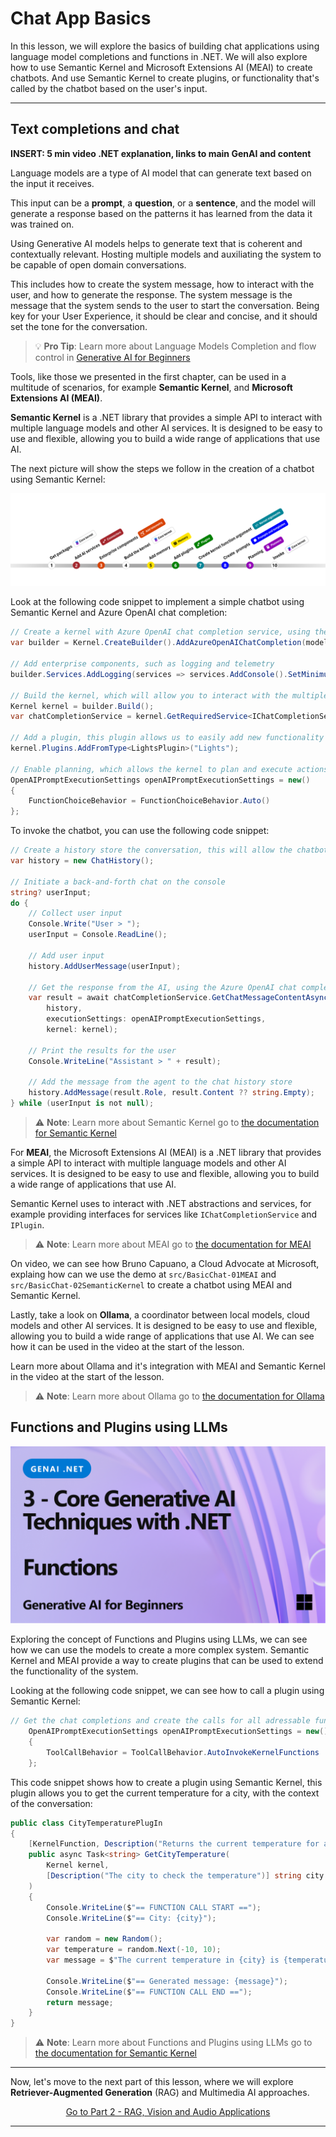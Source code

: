 # Chat App Basics

In this lesson, we will explore the basics of building chat applications using language model completions and functions in .NET. We will also explore how to use Semantic Kernel and Microsoft Extensions AI (MEAI) to create chatbots. And use Semantic Kernel to create plugins, or functionality that's called by the chatbot based on the user's input.

---

## Text completions and chat

**INSERT: 5 min video .NET explanation, links to main GenAI and content**

Language models are a type of AI model that can generate text based on the input it receives.

This input can be a **prompt**, a **question**, or a **sentence**, and the model will generate a response based on the patterns it has learned from the data it was trained on.

Using Generative AI models helps to generate text that is coherent and contextually relevant. Hosting multiple models and auxiliating the system to be capable of open domain conversations.

This includes how to create the system message, how to interact with the user, and how to generate the response. The system message is the message that the system sends to the user to start the conversation. Being key for your User Experience, it should be clear and concise, and it should set the tone for the conversation.

> 💡 **Pro Tip**: Learn more about Language Models Completion and flow control in [Generative AI for Beginners](https://github.com/microsoft/generative-ai-for-beginners/tree/main/07-building-chat-applications/)

Tools, like those we presented in the first chapter, can be used in a multitude of scenarios, for example **Semantic Kernel**, and **Microsoft Extensions AI (MEAI)**.

**Semantic Kernel** is a .NET library that provides a simple API to interact with multiple language models and other AI services. It is designed to be easy to use and flexible, allowing you to build a wide range of applications that use AI.

The next picture will show the steps we follow in the creation of a chatbot using Semantic Kernel:

![Semantic Kernel](../03-CoreGenerativeAITechniques/images/skmaps.png)

Look at the following code snippet to implement a simple chatbot using Semantic Kernel and Azure OpenAI chat completion:

```csharp
// Create a kernel with Azure OpenAI chat completion service, using the model ID, endpoint, and API key
var builder = Kernel.CreateBuilder().AddAzureOpenAIChatCompletion(modelId, endpoint, apiKey);

// Add enterprise components, such as logging and telemetry
builder.Services.AddLogging(services => services.AddConsole().SetMinimumLevel(LogLevel.Trace));

// Build the kernel, which will allow you to interact with the multiple services and models
Kernel kernel = builder.Build();
var chatCompletionService = kernel.GetRequiredService<IChatCompletionService>();

// Add a plugin, this plugin allows us to easily add new functionality to the kernel. For example, this plugin adds a new command to the kernel that allows you to turn on and off the lights in your house.
kernel.Plugins.AddFromType<LightsPlugin>("Lights");

// Enable planning, which allows the kernel to plan and execute actions based on the user's input
OpenAIPromptExecutionSettings openAIPromptExecutionSettings = new() 
{
    FunctionChoiceBehavior = FunctionChoiceBehavior.Auto()
};
```

To invoke the chatbot, you can use the following code snippet:

```csharp
// Create a history store the conversation, this will allow the chatbot to remember the context of the conversation and generate more relevant responses
var history = new ChatHistory();

// Initiate a back-and-forth chat on the console
string? userInput;
do {
    // Collect user input
    Console.Write("User > ");
    userInput = Console.ReadLine();

    // Add user input
    history.AddUserMessage(userInput);

    // Get the response from the AI, using the Azure OpenAI chat completion service, the chat history, the execution settings, and the kernel
    var result = await chatCompletionService.GetChatMessageContentAsync(
        history,
        executionSettings: openAIPromptExecutionSettings,
        kernel: kernel);

    // Print the results for the user
    Console.WriteLine("Assistant > " + result);

    // Add the message from the agent to the chat history store
    history.AddMessage(result.Role, result.Content ?? string.Empty);
} while (userInput is not null);
```	

> ⚠️ **Note**: Learn more about Semantic Kernel go to [the documentation for Semantic Kernel](https://learn.microsoft.com/en-us/semantic-kernel/get-started/quick-start-guide?pivots=programming-language-csharp)

For **MEAI**, the Microsoft Extensions AI (MEAI) is a .NET library that provides a simple API to interact with multiple language models and other AI services. It is designed to be easy to use and flexible, allowing you to build a wide range of applications that use AI.

Semantic Kernel uses to interact with .NET abstractions and services, for example providing interfaces for services like `IChatCompletionService` and `IPlugin`.

> ⚠️ **Note**: Learn more about MEAI go to [the documentation for MEAI](https://devblogs.microsoft.com/dotnet/introducing-microsoft-extensions-ai-preview/)

On video, we can see how Bruno Capuano, a Cloud Advocate at Microsoft, explaing how can we use the demo at `src/BasicChat-01MEAI` and `src/BasicChat-02SemanticKernel` to create a chatbot using MEAI and Semantic Kernel. 

Lastly, take a look on **Ollama**, a coordinator between local models, cloud models and other AI services. It is designed to be easy to use and flexible, allowing you to build a wide range of applications that use AI. We can see how it can be used in the video at the start of the lesson.

Learn more about Ollama and it's integration with MEAI and Semantic Kernel in the video at the start of the lesson.

> ⚠️ **Note**: Learn more about Ollama go to [the documentation for Ollama](https://https://github.com/ollama/ollama/tree/main/docs)

## Functions and Plugins using LLMs

![Functions and Plugins using LLMs](../03-CoreGenerativeAITechniques/images/Functions.png)  

Exploring the concept of Functions and Plugins using LLMs, we can see how we can use the models to create a more complex system. Semantic Kernel and MEAI provide a way to create plugins that can be used to extend the functionality of the system.

Looking at the following code snippet, we can see how to call a plugin using Semantic Kernel:

```csharp
// Get the chat completions and create the calls for all adressable functions
    OpenAIPromptExecutionSettings openAIPromptExecutionSettings = new()
    {
        ToolCallBehavior = ToolCallBehavior.AutoInvokeKernelFunctions
    };
```

This code snippet shows how to create a plugin using Semantic Kernel, this plugin allows you to get the current temperature for a city, with the context of the conversation:

```csharp
public class CityTemperaturePlugIn
{
    [KernelFunction, Description("Returns the current temperature for a city.")]
    public async Task<string> GetCityTemperature(
        Kernel kernel,
        [Description("The city to check the temperature")] string city
    )
    {
        Console.WriteLine($"== FUNCTION CALL START ==");
        Console.WriteLine($"== City: {city}");

        var random = new Random();
        var temperature = random.Next(-10, 10);
        var message = $"The current temperature in {city} is {temperature} C";

        Console.WriteLine($"== Generated message: {message}");
        Console.WriteLine($"== FUNCTION CALL END ==");
        return message;
    }
}
```

> ⚠️ **Note**: Learn more about Functions and Plugins using LLMs go to [the documentation for Semantic Kernel](https://learn.microsoft.com/en-us/semantic-kernel/concepts/plugins/?pivots=programming-language-csharp)

---

Now, let's move to the next part of this lesson, where we will explore **Retriever-Augmented Generation** (RAG) and Multimedia AI approaches.

<p align="center">
    <a href="../03-CoreGenerativeAITechniques/02-rag-vision-audio.md">Go to Part 2 - RAG, Vision and Audio Applications</a>
</p>

---
